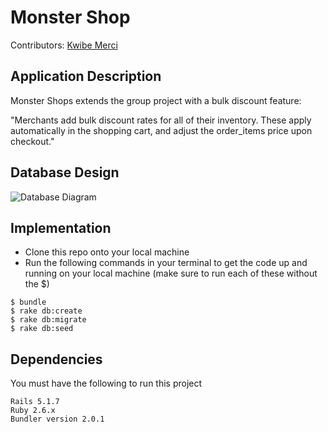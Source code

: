 # Monster Shop

Contributors:
[Kwibe Merci](https://github.com/jKwibe "Kwibe Merci's GitHub Profile")


## Application Description
Monster Shops extends the group project with a bulk discount feature:

"Merchants add bulk discount rates for all of their inventory. These apply automatically in the shopping cart, and adjust the order_items price upon checkout."



## Database Design
![Database Diagram](https://f000.backblazeb2.com/file/MarkdownImages/Monster+Shop.png)

## Implementation

- Clone this repo onto your local machine
- Run the following commands in your terminal to get the code up and running on your local machine (make sure to run each of these without the $)

```
$ bundle
$ rake db:create
$ rake db:migrate
$ rake db:seed
```

## Dependencies
You must have the following to run this project
```
Rails 5.1.7
Ruby 2.6.x
Bundler version 2.0.1
```


